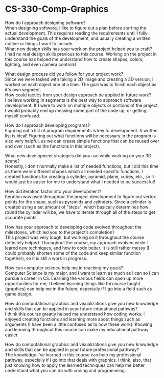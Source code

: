 # CS-330-Comp-Graphics

How do I approach designing software?  
When designing software, I like to figure out a plan before starting the actual development. This requires reading the requirements until I fully understand the goals of the development, and usually creating a written outline or things I want to include.  
What new design skills has your work on the project helped you to craft?  
I had no real design skills previous to this course. Working on the project in this course has helped me understand how to create shapes, colors, lighting, and even camera controls!  

What design process did you follow for your project work?  
Since we were tasked with taking a 2D image and creating a 3D version, I worked on each object one at a time. The goal was to finish each object as it's own segment.  
How could tactics from your design approach be applied in future work?  
I believe working in segments is the best way to approach software development. If I were to work on multiple objects or portions of the project, I would probably end up messing some part of the code up, or getting myself confused.  

How do I approach developing programs?  
Figuring out a list of program requirements is key to development. A written list is ideal! Figuring out what functions will be necessary in the program is also very helpful, as we can create simple functions that can be reused over and over (such as the functions in this project).  

What new development strategies did you use while working on your 3D scene?  
Honestly, I don't normally make a list of needed functions, but I did this time as there were different shapes which all needed specific functions. I created functions for creating a cylinder, pyramid, plane, cubes, etc., so it would just be easier for me to understand what I needed to be successful!  

How did iteration factor into your development?  
Iteration was used throughout the project development to figure out vertex points for the shape, such as pyramids and cylinders. Since a cylinder is created using a set amount of "steps", which basically determines how round the cylinder will be, we have to iterate through all of the steps to get accurate points.  

How has your approach to developing code evolved throughout the milestones, which led you to the project’s completion?  
This project was very tough, but working on it throughout the course definitely helped. Throughout the course, my approach evolved while I leared new techniques, and how to code better. It is still rather messy (I could probably shorten some of the code and keep similar function together), so it is still a work in progress.  

How can computer science help me in reaching my goals?  
Computer Science is my major, and I want to learn as much as I can so I can pursue a career in CS. Learning the various fields can open up more opportunities for me; I believe learning things like thi course taught (graphics) can help me in the future, especially if I go into a field such as game design.  

How do computational graphics and visualizations give you new knowledge and skills that can be applied in your future educational pathway?  
I think this course greatly helped me understand how coding works. I enjoyed creating functions and learning more about things such as arguments (I have been a little confused as to how these work). Knowing and learning throughout this course can make my educational pathway easier.  

How do computational graphics and visualizations give you new knowledge and skills that can be applied in your future professional pathway?  
The knowledge i've learned in this course can help my professional pathway, especially if I go into that deals with graphics. i think, also, that just knowing how to apply the learned techniques can help me better understand what you can do with coding and programming.  
